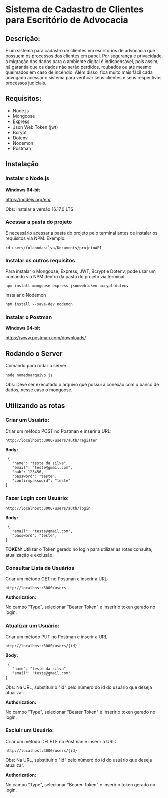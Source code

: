 # **Sistema de Cadastro de Clientes para Escritório de Advocacia**

## Descrição:

 É um sistema para cadastro de clientes em escritórios de advocacia que possuem os processos dos clientes em papel. Por segurança e privacidade, a migração dos dados para o ambiente digital é indispensável, pois assim, há garantia que os dados não serão perdidos, roubados ou até mesmo queimados em caso de incêndio. Além disso, fica muito mais fácil cada advogado acessar o sistema para verificar seus clientes e seus respectivos processos judiciais.
  
## Requisitos:

- Node.js
- Mongoose
- Express
- Json Web Token (jwt)
- Bcrypt
- Dotenv
- Nodemon
- Postman

## Instalação

### Instalar o Node.js

  **Windows 64-bit**
  
   https://nodejs.org/en/
   
   Obs: Instalar a versão 16.17.0 LTS.
   
### Acessar a pasta do projeto

É necessário acessar a pasta do projeto pelo terminal antes de instalar os requisitos via NPM. Exemplo:
```
cd users/fulanodasilva/Documents/projetoAPI
```
   
### Instalar os outros requisitos

Para instalar o Mongoose, Express, JWT, Bcrypt e Dotenv, pode usar um comando via NPM dentro da pasta do projeto via terminal:
```
npm install mongoose express jsonwebtoken bcrypt dotenv
```

Instalar o Nodemon
```
npm install --save-dev nodemon
```

### Instalar o Postman
 
 **Windows 64-bit**
 
 https://www.postman.com/downloads/

## Rodando o Server

Comando para rodar o server:
```
node nomedoarquivo.js
```
Obs: Deve ser executado o arquivo que possui a conexão com o banco de dados, nesse caso o mongoose.

## Utilizando as rotas

### Criar um Usuário:
  
  Criar um método POST no Postman e inserir a URL:
  ```
  http://localhost:3000/users/auth/register
  ```
  **Body:**
 ```   
  {
    "name": "teste da silva",
    "email": "teste@gmail.com",
    "oab": 123456,
    "password": "teste",
    "confirmpassword": "teste"
}
```

### Fazer Login com Usuário:

  ```
  http://localhost:3000/users/auth/login
  ```
   **Body:**
 ```   
  {
    "email": "teste@gmail.com",
    "password": "teste",
}
```
  **TOKEN:**
    Utilizar o Token gerado no login para utilizar as rotas consulta, atualização e exclusão.

### Consultar Lista de Usuários
  
  Criar um método GET no Postman e inserir a URL:
  ```
  http://localhost:3000/users
  ```
  **Authorization:**
  
  No campo "Type", selecionar "Bearer Token" e inserir o token gerado no login.
  
  ### Atualizar um Usuário:
  
  Criar um método PUT no Postman e inserir a URL:
  ```
  http://localhost:3000/users/{id}
  ```
  **Body:**
 ```   
  {
    "name": "teste da silva",
    "email": "teste@gmail.com"
}
```
  Obs: Na URL, substituir o "id" pelo número do id do usuário que deseja atualizar.
  
 **Authorization:**
  
  No campo "Type", selecionar "Bearer Token" e inserir o token gerado no login.
 
 
 
### Excluir um Usuário:
  
  Criar um método DELETE no Postman e inserir a URL:
  ```
  http://localhost:3000/users/{id}
  ```
  Obs: Na URL, substituir o "id" pelo número do id do usuário que deseja atualizar.
  
  **Authorization:**
  
  No campo "Type", selecionar "Bearer Token" e inserir o token gerado no login.
  
 
 
